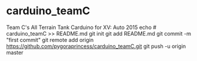 # carduino_teamC
Team C's All Terrain Tank Carduino for XV: Auto 2015
echo # carduino_teamC >> README.md
git init
git add README.md
git commit -m "first commit"
git remote add origin https://github.com/pygoraprincess/carduino_teamC.git
git push -u origin master
